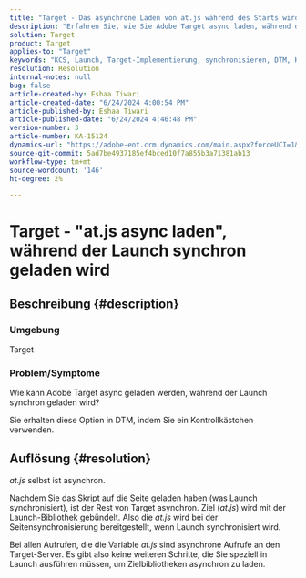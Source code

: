 ```yaml
---
title: "Target - Das asynchrone Laden von at.js während des Starts wird synchron geladen"
description: "Erfahren Sie, wie Sie Adobe Target async laden, während der Launch synchron geladen wird."
solution: Target
product: Target
applies-to: "Target"
keywords: "KCS, Launch, Target-Implementierung, synchronisieren, DTM, Kontrollkästchen"
resolution: Resolution
internal-notes: null
bug: false
article-created-by: Eshaa Tiwari
article-created-date: "6/24/2024 4:00:54 PM"
article-published-by: Eshaa Tiwari
article-published-date: "6/24/2024 4:46:48 PM"
version-number: 3
article-number: KA-15124
dynamics-url: "https://adobe-ent.crm.dynamics.com/main.aspx?forceUCI=1&pagetype=entityrecord&etn=knowledgearticle&id=e0e8ecee-4232-ef11-8409-6045bd029b18"
source-git-commit: 5ad7be4937185ef4bced10f7a855b3a71381ab13
workflow-type: tm+mt
source-wordcount: '146'
ht-degree: 2%

---
```


# Target - &quot;at.js async laden&quot;, während der Launch synchron geladen wird

## Beschreibung {#description}


### Umgebung

Target

### Problem/Symptome

Wie kann Adobe Target async geladen werden, während der Launch synchron geladen wird?

Sie erhalten diese Option in DTM, indem Sie ein Kontrollkästchen verwenden.


## Auflösung {#resolution}


*at.js* selbst ist asynchron.

Nachdem Sie das Skript auf die Seite geladen haben (was Launch synchronisiert), ist der Rest von Target asynchron. Ziel (*at.js*) wird mit der Launch-Bibliothek gebündelt. Also die *at.js* wird bei der Seitensynchronisierung bereitgestellt, wenn Launch synchronisiert wird.

Bei allen Aufrufen, die die Variable *at.js* sind asynchrone Aufrufe an den Target-Server. Es gibt also keine weiteren Schritte, die Sie speziell in Launch ausführen müssen, um Zielbibliotheken asynchron zu laden.
